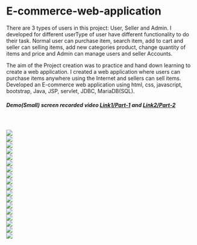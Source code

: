 # E-commerce-web-application

There are 3 types of users in this project: User, Seller and Admin. I developed for different userType of user have different functionality to do their task. Normal user can purchase item, search item, add to cart and seller can selling items, add new categories product, change quantity of items and price and Admin can manage users and seller Accounts.

The aim of the Project creation was to practice and hand down learning to create a web application. I created a web application where users can purchase items anywhere using the Internet and sellers can sell items. Developed an E-commerce web application using html, css, javascript, bootstrap, Java, JSP, servlet, JDBC, MariaDB(SQL). 


<h5>Demo(Small) screen recorded video <a href="https://github.com/Alpeshpatel03434/E-commerce-web-application/blob/master/project-demo/part-1.mp4">Link1/Part-1</a>&nbsp;and <a href="https://github.com/Alpeshpatel03434/E-commerce-web-application/blob/master/project-demo/part-2.mp4">Link2/Part-2</a><h5>
</br>
</br>
<img src="project-demo/1.png"></img>
</br>
<img src="project-demo/2.png"></img>
</br>
<img src="project-demo/3.png"></img>
</br>
<img src="project-demo/4.png"></img>
</br>
<img src="project-demo/5.png"></img>
</br>
<img src="project-demo/6.png"></img>
</br>
<img src="project-demo/7.png"></img>
</br>
<img src="project-demo/8.png"></img>
</br>
<img src="project-demo/9.png"></img>
</br>
<img src="project-demo/10.png"></img>
</br>
<img src="project-demo/11.png"></img>
</br>
<img src="project-demo/12.png"></img>
</br>
<img src="project-demo/13.png"></img>
</br>
<img src="project-demo/14.png"></img>
</br>
<img src="project-demo/15.png"></img>
</br>
<img src="project-demo/16.png"></img>
</br>
<img src="project-demo/17.png"></img>
</br>
<img src="project-demo/18.png"></img>
</br>

